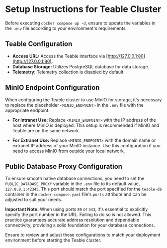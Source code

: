 # Setup Instructions for Teable Cluster

Before executing `docker compose up -d`, ensure to update the variables in the `.env` file according to your
environment's requirements.

## Teable Configuration

- **Access URL:** Access the Teable interface via [http://127.0.0.1:80](http://127.0.0.1:80).
- **Database Storage:** Utilizes PostgreSQL database for data storage.
- **Telemetry:** Telemetry collection is disabled by default.

## MinIO Endpoint Configuration

When configuring the Teable cluster to use MinIO for storage, it's necessary to replace the
placeholder `<MINIO_ENDPOINT>` in the `.env` file with the appropriate endpoint:

- **For Intranet Use:** Replace `<MINIO_ENDPOINT>` with the IP address of the host where MinIO is deployed. This setup
  is recommended if MinIO and Teable are on the same network.

- **For Extranet Use:** Replace `<MINIO_ENDPOINT>` with the domain name or extranet IP address of your MinIO instance.
  Use this configuration if you need to access MinIO from outside your local network.

## Public Database Proxy Configuration

To ensure smooth native database connections, you need to set the `PUBLIC_DATABASE_PROXY` variable in the `.env` file to
its default value, `127.0.0.1:42345`. This port should match the port specified for the `teable-db` container in
the `docker-compose.yaml` file's `ports` attribute and can be adjusted to suit your needs.

**Important Note:** When using ports `80` or `443`, it's essential to explicitly specify the port number in the URL.
Failing to do so is not allowed. This practice guarantees accurate address resolution and dependable connectivity,
providing a solid foundation for your database connections.

Ensure to review and adjust these configurations to match your deployment environment before starting the Teable
cluster.
